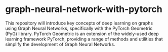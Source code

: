 # graph-neural-network-with-pytorch
 This repository will introduce key concepts of deep learning on graphs using Graph Neural Networks, specifically with the PyTorch Geometric (PyG) library. PyTorch Geometric is an extension of the widely-used deep learning framework PyTorch, providing a range of methods and utilities that simplify the development of Graph Neural Networks.
